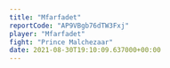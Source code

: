 ```yaml
---
title: "Mfarfadet"
reportCode: "AP9VBgb76dTW3Fxj"
player: "Mfarfadet"
fight: "Prince Malchezaar"
date: 2021-08-30T19:10:09.637000+00:00
---
```

